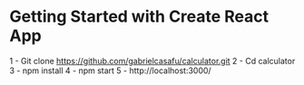 # Getting Started with Create React App

1 - Git clone https://github.com/gabrielcasafu/calculator.git
2 - Cd calculator
3 - npm install
4 - npm start
5 - http://localhost:3000/

